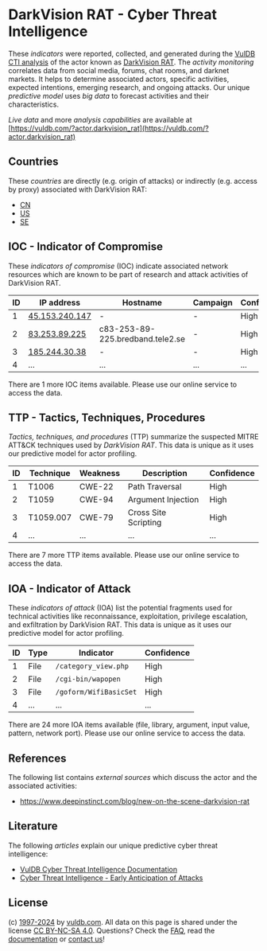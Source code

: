 # DarkVision RAT - Cyber Threat Intelligence

These _indicators_ were reported, collected, and generated during the [VulDB CTI analysis](https://vuldb.com/?kb.cti) of the actor known as [DarkVision RAT](https://vuldb.com/?actor.darkvision_rat). The _activity monitoring_ correlates data from social media, forums, chat rooms, and darknet markets. It helps to determine associated actors, specific activities, expected intentions, emerging research, and ongoing attacks. Our unique _predictive model_ uses _big data_ to forecast activities and their characteristics.

_Live data_ and more _analysis capabilities_ are available at [https://vuldb.com/?actor.darkvision_rat](https://vuldb.com/?actor.darkvision_rat)

## Countries

These _countries_ are directly (e.g. origin of attacks) or indirectly (e.g. access by proxy) associated with DarkVision RAT:

* [CN](https://vuldb.com/?country.cn)
* [US](https://vuldb.com/?country.us)
* [SE](https://vuldb.com/?country.se)

## IOC - Indicator of Compromise

These _indicators of compromise_ (IOC) indicate associated network resources which are known to be part of research and attack activities of DarkVision RAT.

ID | IP address | Hostname | Campaign | Confidence
-- | ---------- | -------- | -------- | ----------
1 | [45.153.240.147](https://vuldb.com/?ip.45.153.240.147) | - | - | High
2 | [83.253.89.225](https://vuldb.com/?ip.83.253.89.225) | c83-253-89-225.bredband.tele2.se | - | High
3 | [185.244.30.38](https://vuldb.com/?ip.185.244.30.38) | - | - | High
4 | ... | ... | ... | ...

There are 1 more IOC items available. Please use our online service to access the data.

## TTP - Tactics, Techniques, Procedures

_Tactics, techniques, and procedures_ (TTP) summarize the suspected MITRE ATT&CK techniques used by _DarkVision RAT_. This data is unique as it uses our predictive model for actor profiling.

ID | Technique | Weakness | Description | Confidence
-- | --------- | -------- | ----------- | ----------
1 | T1006 | CWE-22 | Path Traversal | High
2 | T1059 | CWE-94 | Argument Injection | High
3 | T1059.007 | CWE-79 | Cross Site Scripting | High
4 | ... | ... | ... | ...

There are 7 more TTP items available. Please use our online service to access the data.

## IOA - Indicator of Attack

These _indicators of attack_ (IOA) list the potential fragments used for technical activities like reconnaissance, exploitation, privilege escalation, and exfiltration by DarkVision RAT. This data is unique as it uses our predictive model for actor profiling.

ID | Type | Indicator | Confidence
-- | ---- | --------- | ----------
1 | File | `/category_view.php` | High
2 | File | `/cgi-bin/wapopen` | High
3 | File | `/goform/WifiBasicSet` | High
4 | ... | ... | ...

There are 24 more IOA items available (file, library, argument, input value, pattern, network port). Please use our online service to access the data.

## References

The following list contains _external sources_ which discuss the actor and the associated activities:

* https://www.deepinstinct.com/blog/new-on-the-scene-darkvision-rat

## Literature

The following _articles_ explain our unique predictive cyber threat intelligence:

* [VulDB Cyber Threat Intelligence Documentation](https://vuldb.com/?kb.cti)
* [Cyber Threat Intelligence - Early Anticipation of Attacks](https://www.scip.ch/en/?labs.20201022)

## License

(c) [1997-2024](https://vuldb.com/?kb.changelog) by [vuldb.com](https://vuldb.com/?kb.about). All data on this page is shared under the license [CC BY-NC-SA 4.0](https://creativecommons.org/licenses/by-nc-sa/4.0/). Questions? Check the [FAQ](https://vuldb.com/?kb.faq), read the [documentation](https://vuldb.com/?kb) or [contact us](https://vuldb.com/?contact)!
